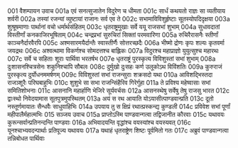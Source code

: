 001	वैशम्पायन उवाच
001a	एवं सनत्सुजातेन विदुरेण च धीमता
001c	सार्धं कथयतो राज्ञः सा व्यतीयाय शर्वरी
002a	तस्यां रजन्यां व्युष्टायां राजानः सर्व एव ते
002c	सभामाविविशुर्हृष्टाः सूतस्योपदिदृक्षया
003a	शुश्रूषमाणाः पार्थानां वचो धर्मार्थसंहितम्
003c	धृतराष्ट्रमुखाः सर्वे ययू राजसभां शुभाम्
004a	सुधावदातां विस्तीर्णां कनकाजिरभूषिताम्
004c	चन्द्रप्रभां सुरुचिरां सिक्तां परमवारिणा
005a	रुचिरैरासनैः स्तीर्णां काञ्चनैर्दारवैरपि
005c	अश्मसारमयैर्दान्तैः स्वास्तीर्णैः सोत्तरच्छदैः
006a	भीष्मो द्रोणः कृपः शल्यः कृतवर्मा जयद्रथः
006c	अश्वत्थामा विकर्णश्च सोमदत्तश्च बाह्लिकः
007a	विदुरश्च महाप्राज्ञो युयुत्सुश्च महारथः
007c	सर्वे च सहिताः शूराः पार्थिवा भरतर्षभ
007e	धृतराष्ट्रं पुरस्कृत्य विविशुस्तां सभां शुभाम्
008a	दुःशासनश्चित्रसेनः शकुनिश्चापि सौबलः
008c	दुर्मुखो दुःसहः कर्ण उलूकोऽथ विविंशतिः
009a	कुरुराजं पुरस्कृत्य दुर्योधनममर्षणम्
009c	विविशुस्तां सभां राजन्सुराः शक्रसदो यथा
010a	आविशद्भिस्तदा राजञ्शूरैः परिघबाहुभिः
010c	शुशुभे सा सभा राजन्सिंहैरिव गिरेर्गुहा
011a	ते प्रविश्य महेष्वासाः सभां समितिशोभनाः
011c	आसनानि महार्हाणि भेजिरे सूर्यवर्चसः
012a	आसनस्थेषु सर्वेषु तेषु राजसु भारत
012c	द्वाःस्थो निवेदयामास सूतपुत्रमुपस्थितम्
013a	अयं स रथ आयाति योऽयासीत्पाण्डवान्प्रति
013c	दूतो नस्तूर्णमायातः सैन्धवैः साधुवाहिभिः
014a	उपयाय तु स क्षिप्रं रथात्प्रस्कन्द्य कुण्डली
014c	प्रविवेश सभां पूर्णां महीपालैर्महात्मभिः
015	सञ्जय उवाच
015a	प्राप्तोऽस्मि पाण्डवान्गत्वा तद्विजानीत कौरवाः
015c	यथावयः कुरून्सर्वान्प्रतिनन्दन्ति पाण्डवाः
016a	अभिवादयन्ति वृद्धांश्च वयस्यांश्च वयस्यवत्
016c	यूनश्चाभ्यवदन्पार्थाः प्रतिपूज्य यथावयः
017a	यथाहं धृतराष्ट्रेण शिष्टः पूर्वमितो गतः
017c	अब्रुवं पाण्डवान्गत्वा तन्निबोधत पार्थिवाः
